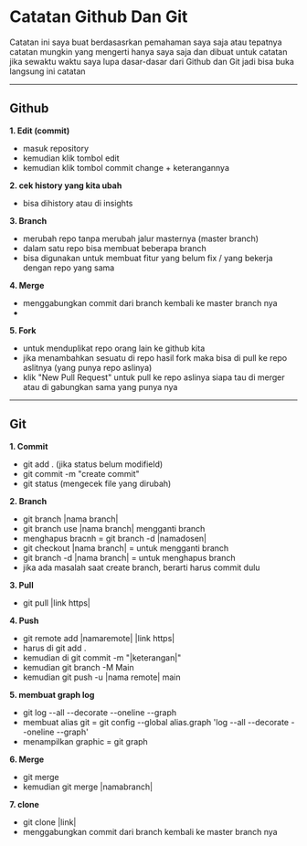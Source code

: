 # Catatan Github Dan Git

Catatan ini saya buat berdasasrkan pemahaman saya saja atau tepatnya catatan mungkin yang mengerti hanya saya saja dan dibuat untuk catatan jika sewaktu waktu saya lupa dasar-dasar dari Github dan Git jadi bisa buka langsung ini catatan 

----




Github
------
**1. Edit (commit)**
 - masuk repository
 - kemudian klik tombol edit
 - kemudian klik tombol commit change + keterangannya

**2. cek history yang kita ubah**
 - bisa dihistory atau di insights

**3. Branch**
 - merubah repo tanpa merubah jalur masternya (master branch)
 - dalam satu repo bisa membuat beberapa branch
 - bisa digunakan untuk membuat fitur yang belum fix / yang bekerja dengan repo yang sama
 
**4. Merge**
 - menggabungkan commit dari branch kembali ke master branch nya
 - 

**5. Fork**
 - untuk menduplikat repo orang lain ke github kita
 - jika menambahkan sesuatu di repo hasil fork maka bisa di pull ke repo aslitnya (yang punya repo aslinya)
 - klik "New Pull Request" untuk pull ke repo aslinya siapa tau di merger atau di gabungkan sama yang punya nya

----



Git
----
**1. Commit**
 - git add . (jika status belum modifield)
 - git commit -m "create commit"
 - git status (mengecek file yang dirubah)
 
**2. Branch**
 - git branch |nama branch|
 - git branch use |nama branch| mengganti branch
 - menghapus bracnh = git branch -d |namadosen|
 - git checkout |nama branch| = untuk mengganti branch
 - git branch -d |nama branch| = untuk menghapus branch
 - jika ada masalah saat create branch, berarti harus commit dulu
 
**3. Pull**
 - git pull |link https|
 
**4. Push**
 - git remote add |namaremote| |link https|
 - harus di git add . 
 - kemudian di git commit -m "|keterangan|"
 - kemudian git branch -M Main
 - kemudian git push -u |nama remote| main
 
**5. membuat graph log**
 - git log --all --decorate --oneline --graph
 - membuat alias git = git config --global alias.graph 'log --all --decorate --oneline --graph'
 - menampilkan graphic = git graph
 
**6. Merge**
 - git merge
 - kemudian git merge |namabranch|

**7. clone**
 - git clone |link|
 - menggabungkan commit dari branch kembali ke master branch nya
